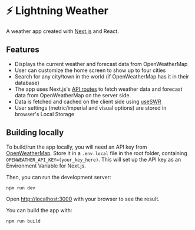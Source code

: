 # ⚡️ Lightning Weather
A weather app created with [Next.js](https://nextjs.org/) and React.

## Features
- Displays the current weather and forecast data from OpenWeatherMap
- User can customize the home screen to show up to four cities
- Search for any city/town in the world (if OpenWeatherMap has it in their database)
- The app uses Next.js's
[API routes](https://nextjs.org/docs/api-routes/introduction) to fetch weather data and forecast data from OpenWeatherMap on the server side.
- Data is fetched and cached on the client side using [useSWR](https://swr.vercel.app/)
- User settings (metric/imperial and visual options) are stored in browser's Local Storage


## Building locally
To build/run the app locally, you will need an API key from [OpenWeatherMap](https://openweathermap.org/api). Store it in a `.env.local` file in the root folder, containing ```OPENWEATHER_API_KEY=(your_key_here)```. This will set up the API key as an Environment Variable for Next.js.


Then, you can run the development server:

```bash
npm run dev
```

Open [http://localhost:3000](http://localhost:3000) with your browser to see the result.

You can build the app with:

```bash
npm run build
```